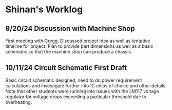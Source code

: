 # Shinan's Worklog

## 9/20/24 Discussion with Machine Shop

First meeting with Gregg. Discussed project idea as well as tentative timeline for project. Plan to provide part dimensions as well as a basic schematic so that the machine shop can produce a chassis.

## 10/11/24 Circuit Schematic First Draft

Basic circuit schematic designed, need to do power requirement calculations and investigate further into IC chips of choice and other details. Note that other students were running into issues with the LM117 voltage regulator for voltage drops exceeding a particular threshold due to overheating.
